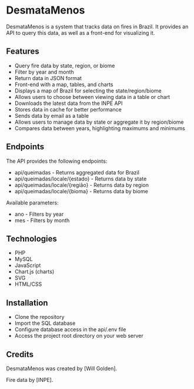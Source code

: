 # DesmataMenos

DesmataMenos is a system that tracks data on fires in Brazil. It provides an API to query this data, as well as a front-end for visualizing it.

## Features

- Query fire data by state, region, or biome
- Filter by year and month
- Return data in JSON format
- Front-end with a map, tables, and charts
- Displays a map of Brazil for selecting the state/region/biome
- Allows users to choose between viewing data in a table or chart
- Downloads the latest data from the INPE API
- Stores data in cache for better performance
- Sends data by email as a table
- Allows users to manage data by state or aggregate it by region/biome
- Compares data between years, highlighting maximums and minimums

## Endpoints

The API provides the following endpoints:

- api/queimadas - Returns aggregated data for Brazil
- api/queimadas/locale/{estado} - Returns data by state
- api/queimadas/locale/{região} - Returns data by region
- api/queimadas/locale/{bioma} - Returns data by biome

Available parameters:

- ano - Filters by year
- mes - Filters by month

## Technologies

- PHP
- MySQL
- JavaScript
- Chart.js (charts)
- SVG
- HTML/CSS

## Installation

- Clone the repository
- Import the SQL database
- Configure database access in the api/.env file
- Access the project root directory on your web server

## Credits

DesmataMenos was created by [Will Golden].

Fire data by [INPE].
